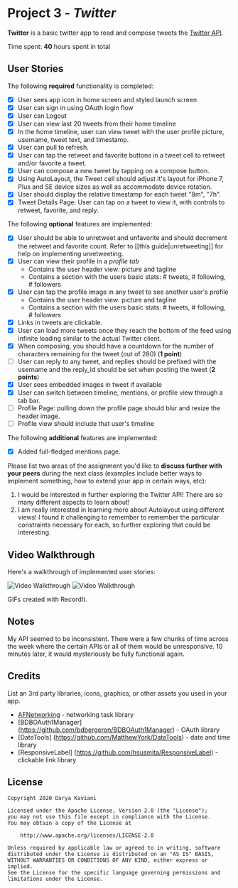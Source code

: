# Project 3 - *Twitter*

**Twitter** is a basic twitter app to read and compose tweets the [Twitter API](https://apps.twitter.com/).

Time spent: **40** hours spent in total

## User Stories

The following **required** functionality is completed:

- [x] User sees app icon in home screen and styled launch screen
- [x] User can sign in using OAuth login flow
- [x] User can Logout
- [x] User can view last 20 tweets from their home timeline
- [x] In the home timeline, user can view tweet with the user profile picture, username, tweet text, and timestamp.
- [x] User can pull to refresh.
- [x] User can tap the retweet and favorite buttons in a tweet cell to retweet and/or favorite a tweet.
- [x] User can compose a new tweet by tapping on a compose button.
- [x] Using AutoLayout, the Tweet cell should adjust it's layout for iPhone 7, Plus and SE device sizes as well as accommodate device rotation.
- [x] User should display the relative timestamp for each tweet "8m", "7h".
- [x] Tweet Details Page: User can tap on a tweet to view it, with controls to retweet, favorite, and reply.

The following **optional** features are implemented:

- [x] User should be able to unretweet and unfavorite and should decrement the retweet and favorite count. Refer to [[this guide|unretweeting]] for help on implementing unretweeting.
- [x] User can view their profile in a *profile tab*
  - Contains the user header view: picture and tagline
  - Contains a section with the users basic stats: # tweets, # following, # followers
- [x] User can tap the profile image in any tweet to see another user's profile
  - Contains the user header view: picture and tagline
  - Contains a section with the users basic stats: # tweets, # following, # followers
- [x] Links in tweets are clickable.
- [x] User can load more tweets once they reach the bottom of the feed using infinite loading similar to the actual Twitter client.
- [x] When composing, you should have a countdown for the number of characters remaining for the tweet (out of 280) (**1 point**)
- [ ] User can reply to any tweet, and replies should be prefixed with the username and the reply_id should be set when posting the tweet (**2 points**)
- [x] User sees embedded images in tweet if available
- [x] User can switch between timeline, mentions, or profile view through a tab bar.
- [ ] Profile Page: pulling down the profile page should blur and resize the header image.
- [ ] Profile view should include that user's timeline

The following **additional** features are implemented:

- [x] Added full-fledged mentions page.

Please list two areas of the assignment you'd like to **discuss further with your peers** during the next class (examples include better ways to implement something, how to extend your app in certain ways, etc):

1. I would be interested in further exploring the Twitter API! There are so many different aspects to learn about!
2. I am really interested in learning more about Autolayout using different views! I found it challenging to remember to remember the particular constraints necessary for each, so further exploring that could be interesting.

## Video Walkthrough

Here's a walkthrough of implemented user stories:

<img src='http://g.recordit.co/ciKsE1MVze.gif' title='Video Walkthrough' width='' alt='Video Walkthrough' />

<img src='http://g.recordit.co/GptIm89Nbl.gif' title='Video Walkthrough' width='' alt='Video Walkthrough' />

GIFs created with RecordIt.

## Notes

My API seemed to be inconsistent. There were a few chunks of time across the week where the certain APIs or all of them would be unresponsive. 10 minutes later, it would mysteriously be fully functional again.

## Credits

List an 3rd party libraries, icons, graphics, or other assets you used in your app.

- [AFNetworking](https://github.com/AFNetworking/AFNetworking) - networking task library
- [BDBOAuth1Manager] (https://github.com/bdbergeron/BDBOAuth1Manager) - OAuth library
- [DateTools] (https://github.com/MatthewYork/DateTools) - date and time library
- [ResponsiveLabel] (https://github.com/hsusmita/ResponsiveLabel) - clickable link library

## License

    Copyright 2020 Darya Kaviani

    Licensed under the Apache License, Version 2.0 (the "License");
    you may not use this file except in compliance with the License.
    You may obtain a copy of the License at

        http://www.apache.org/licenses/LICENSE-2.0

    Unless required by applicable law or agreed to in writing, software
    distributed under the License is distributed on an "AS IS" BASIS,
    WITHOUT WARRANTIES OR CONDITIONS OF ANY KIND, either express or implied.
    See the License for the specific language governing permissions and
    limitations under the License.
